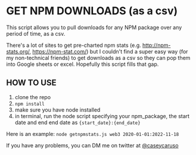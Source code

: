 # GET NPM DOWNLOADS (as a csv)
This script allows you to pull downloads for any NPM package over any period of time, as a csv. 

There's a lot of sites to get pre-charted npm stats (e.g. http://npm-stats.org/, https://npm-stat.com/) but I couldn't find a super easy way (for my non-technical friends) to get downloads as a csv so they can pop them into Google sheets or excel. Hopefully this script fills that gap. 


## HOW TO USE 
1. clone the repo
2. `npm install`
3. make sure you have node installed
4. in terminal, run the node script specifying your npm_package, the start date and end end date as `{start_date}:{end_date}`


Here is an example: `node getnpmstats.js web3 2020-01-01:2022-11-18`


If you have any problems, you can DM me on twitter at [@caseycaruso](https://twitter.com/caseykcaruso)
